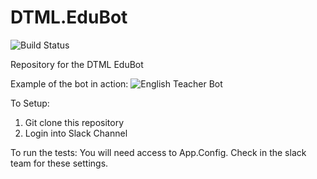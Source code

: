 # DTML.EduBot
![Build Status](https://kabroo.visualstudio.com/_apis/public/build/definitions/58c3a95a-9997-45ef-bb89-e94f91a4b094/5/badge)

Repository for the DTML EduBot 

Example of the bot in action:
![English Teacher Bot](https://dtml.org/Home/Edubot)

To Setup:
1. Git clone this repository
2. Login into Slack Channel

To run the tests:
You will need access to App.Config. Check in the slack team for these settings.

